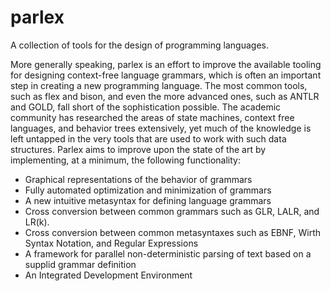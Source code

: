 parlex
======

A collection of tools for the design of programming languages.

More generally speaking, parlex is an effort to improve the available tooling for designing context-free language grammars, which is often an important step in creating a new programming language. The most common tools, such as flex and bison, and even the more advanced ones, such as ANTLR and GOLD, fall short of the sophistication possible. The academic community has researched the areas of state machines, context free languages, and behavior trees extensively, yet much of the knowledge is left untapped in the very tools that are used to work with such data structures. Parlex aims to improve upon the state of the art by implementing, at a minimum, the following functionality:

 - Graphical representations of the behavior of grammars
 - Fully automated optimization and minimization of grammars
 - A new intuitive metasyntax for defining language grammars
 - Cross conversion between common grammars such as GLR, LALR, and LR(k).
 - Cross conversion between common metasyntaxes such as EBNF, Wirth Syntax Notation, and Regular Expressions
 - A framework for parallel non-deterministic parsing of text based on a supplid grammar definition
 - An Integrated Development Environment
